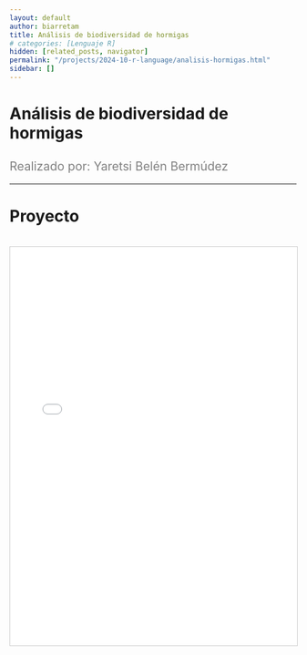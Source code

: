 ```yaml
---
layout: default
author: biarretam
title: Análisis de biodiversidad de hormigas
# categories: [Lenguaje R]
hidden: [related_posts, navigator]
permalink: "/projects/2024-10-r-language/analisis-hormigas.html"
sidebar: []
---
```


# Análisis de biodiversidad de hormigas

<h2 style="color: gray; font-weight: normal;">
Realizado por: Yaretsi Belén Bermúdez
</h2>

---

# Proyecto
<br>

<iframe 
    src="/assets/pdf/2024-10-r/yaretsi_bermudez.pdf" 
    width="100%" 
    height="700" 
    style="border: 1px solid #ccc;"
></iframe>